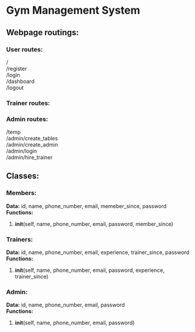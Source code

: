 # Gym Management System

## Webpage routings:
### User routes:
/  
/register  
/login  
/dashboard  
/logout  
### Trainer routes:
### Admin routes:
/temp  
/admin/create_tables  
/admin/create_admin  
/admin/login  
/admin/hire_trainer  

## Classes:
### Members:
**Data:** id, name, phone_number, email, memeber_since, password  
**Functions:**   
1. __init__(self, name, phone_number, email, password, member_since)  

### Trainers:
**Data:** id, name, phone_number, email, experience, trainer_since, password  
**Functions:**  
1. __init__(self, name, phone_number, email, password, experience, trainer_since)  

### Admin:
**Data:** id, name, phone_number, email, password  
**Functions:**  
1. __init__(self, name, phone_number, email, password)  

